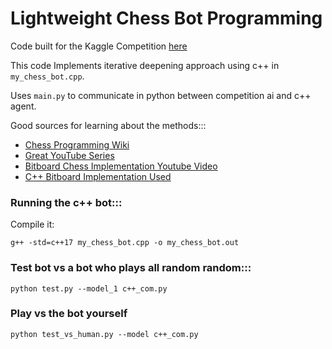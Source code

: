 # Lightweight Chess Bot Programming

Code built for the Kaggle Competition [here](https://www.kaggle.com/competitions/fide-google-efficiency-chess-ai-challenge)

This code Implements iterative deepening approach using c++ in ```my_chess_bot.cpp```. 

Uses ```main.py``` to communicate in python between competition ai and c++ agent. 

Good sources for learning about the methods:::
- [Chess Programming Wiki](https://www.chessprogramming.org/Main_Page)
- [Great YouTube Series](https://www.youtube.com/watch?v=_vqlIPDR2TU&list=PLFt_AvWsXl0cvHyu32ajwh2qU1i6hl77c)
- [Bitboard Chess Implementation Youtube Video](https://www.youtube.com/watch?v=QUNP-UjujBM&list=PLmN0neTso3Jxh8ZIylk74JpwfiWNI76Cs&index=1)
- [C++ Bitboard Implementation Used](https://github.com/Disservin/chess-library?tab=readme-ov-file)

### Running the c++ bot:::
Compile it:

```g++ -std=c++17 my_chess_bot.cpp -o my_chess_bot.out```

### Test bot vs a bot who plays all random random:::

```python test.py --model_1 c++_com.py```

### Play vs the bot yourself
```python test_vs_human.py --model c++_com.py```


